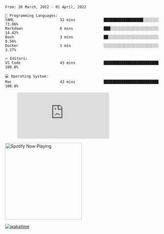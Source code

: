 <!--START_SECTION:waka-->
```text
From: 26 March, 2022 - 01 April, 2022

💬 Programming Languages: 
YAML                     32 mins             ██████████████████░░░░░░░   73.86% 
Markdown                 6 mins              ███░░░░░░░░░░░░░░░░░░░░░░   14.42% 
Bash                     3 mins              ██░░░░░░░░░░░░░░░░░░░░░░░   8.56% 
Docker                   1 min               ░░░░░░░░░░░░░░░░░░░░░░░░░   3.17%

🔥 Editors: 
VS Code                  43 mins             █████████████████████████   100.0%

💻 Operating System: 
Mac                      43 mins             █████████████████████████   100.0%

```


<!--END_SECTION:waka-->

<figure><embed src="https://wakatime.com/share/@gregnrobinson/001c6d31-0c95-44f9-b6d7-9fd705354f62.svg"></embed></figure>

[<img src="https://spotify-playing-gregnrobinson.vercel.app/api/spotify/?background_color=transparent&border_color=transparent" alt="Spotify Now Playing" width="250" />](https://open.spotify.com/user/gregnrobinson-ca)

[![wakatime](https://wakatime.com/badge/user/37718f76-572e-4513-b2c5-41c4d93d287a.svg)](https://wakatime.com/@37718f76-572e-4513-b2c5-41c4d93d287a)



